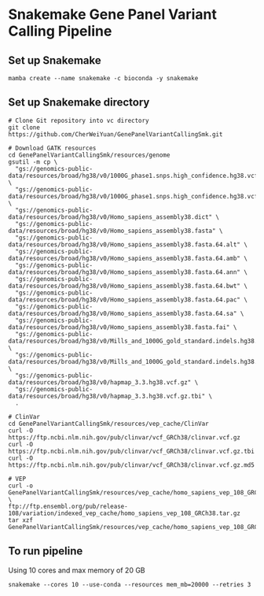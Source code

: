 # Snakemake Gene Panel Variant Calling Pipeline

## Set up Snakemake
```mamba create --name snakemake -c bioconda -y snakemake```

## Set up Snakemake directory
```
# Clone Git repository into vc directory
git clone https://github.com/CherWeiYuan/GenePanelVariantCallingSmk.git

# Download GATK resources
cd GenePanelVariantCallingSmk/resources/genome
gsutil -m cp \
  "gs://genomics-public-data/resources/broad/hg38/v0/1000G_phase1.snps.high_confidence.hg38.vcf.gz" \
  "gs://genomics-public-data/resources/broad/hg38/v0/1000G_phase1.snps.high_confidence.hg38.vcf.gz.tbi" \
  "gs://genomics-public-data/resources/broad/hg38/v0/Homo_sapiens_assembly38.dict" \
  "gs://genomics-public-data/resources/broad/hg38/v0/Homo_sapiens_assembly38.fasta" \
  "gs://genomics-public-data/resources/broad/hg38/v0/Homo_sapiens_assembly38.fasta.64.alt" \
  "gs://genomics-public-data/resources/broad/hg38/v0/Homo_sapiens_assembly38.fasta.64.amb" \
  "gs://genomics-public-data/resources/broad/hg38/v0/Homo_sapiens_assembly38.fasta.64.ann" \
  "gs://genomics-public-data/resources/broad/hg38/v0/Homo_sapiens_assembly38.fasta.64.bwt" \
  "gs://genomics-public-data/resources/broad/hg38/v0/Homo_sapiens_assembly38.fasta.64.pac" \
  "gs://genomics-public-data/resources/broad/hg38/v0/Homo_sapiens_assembly38.fasta.64.sa" \
  "gs://genomics-public-data/resources/broad/hg38/v0/Homo_sapiens_assembly38.fasta.fai" \
  "gs://genomics-public-data/resources/broad/hg38/v0/Mills_and_1000G_gold_standard.indels.hg38.vcf.gz" \
  "gs://genomics-public-data/resources/broad/hg38/v0/Mills_and_1000G_gold_standard.indels.hg38.vcf.gz.tbi" \
  "gs://genomics-public-data/resources/broad/hg38/v0/hapmap_3.3.hg38.vcf.gz" \
  "gs://genomics-public-data/resources/broad/hg38/v0/hapmap_3.3.hg38.vcf.gz.tbi" \
  .

# ClinVar
cd GenePanelVariantCallingSmk/resources/vep_cache/ClinVar
curl -O https://ftp.ncbi.nlm.nih.gov/pub/clinvar/vcf_GRCh38/clinvar.vcf.gz
curl -O https://ftp.ncbi.nlm.nih.gov/pub/clinvar/vcf_GRCh38/clinvar.vcf.gz.tbi
curl -O https://ftp.ncbi.nlm.nih.gov/pub/clinvar/vcf_GRCh38/clinvar.vcf.gz.md5

# VEP
curl -o GenePanelVariantCallingSmk/resources/vep_cache/homo_sapiens_vep_108_GRCh38.tar.gz \
ftp://ftp.ensembl.org/pub/release-108/variation/indexed_vep_cache/homo_sapiens_vep_108_GRCh38.tar.gz
tar xzf GenePanelVariantCallingSmk/resources/vep_cache/homo_sapiens_vep_108_GRCh38.tar.gz
```

## To run pipeline
Using 10 cores and max memory of 20 GB
```
snakemake --cores 10 --use-conda --resources mem_mb=20000 --retries 3
```
